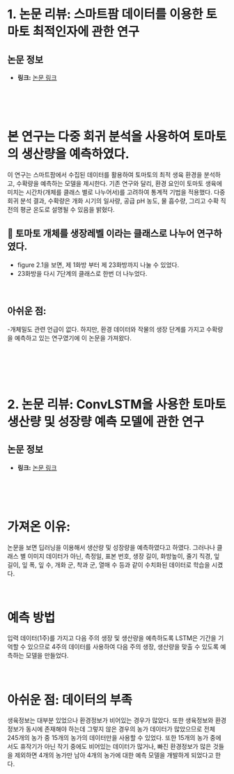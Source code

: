 # 1. 논문 리뷰: 스마트팜 데이터를 이용한 토마토 최적인자에 관한 연구

## 논문 정보
- **링크:** [논문 링크](https://www.dbpia.co.kr/journal/articleDetail?nodeId=NODE07404383)

<br/><br/><br/>

# 본 연구는 다중 회귀 분석을 사용하여 토마토의 생산량을 예측하였다.

이 연구는 스마트팜에서 수집된 데이터를 활용하여 토마토의 최적 생육 환경을 분석하고, 수확량을 예측하는 모델을 제시한다. 기존 연구와 달리, 환경 요인이 토마토 생육에 미치는 시간차(개체를 클래스 별로 나누어서)를 고려하여 통계적 기법을 적용했다. 다중 회귀 분석 결과, 수확량은 개화 시기의 일사량, 공급 pH 농도, 물 흡수량, 그리고 수확 직전의 평균 온도로 설명될 수 있음을 밝혔다.

## 🌱 토마토 개체를 생장레벨 이라는 클래스로 나누어 연구하였다.
- figure 2.1을 보면, 제 1화방 부터 제 23화방까지 나눌 수 있었다.  
- 23화방을 다시 7단계의 클래스로 한번 더 나누었다.

<br/>

## 아쉬운 점:
-개체밀도 관련 언급이 없다. 하지만, 환경 데이터와 작물의 생장 단계를 가지고 수확량을 예측하고 있는 연구였기에 이 논문을 가져왔다.


<br/><br/><br/><br/>

# 2. 논문 리뷰: ConvLSTM을 사용한 토마토 생산량 및 성장량 예측 모델에 관한 연구

## 논문 정보
- **링크:** [논문 링크](https://www.dbpia.co.kr/journal/articleDetail?nodeId=NODE09297805)

<br/><br/><br/>

# 가져온 이유:
논문을 보면 딥러닝을 이용해서 생산량 및 성장량을 예측하였다고 하였다. 그러나나 클래스 별 이미지 데이터가 아닌, 측정일,  표본 번호,  생장 길이,  화방높이,  줄기 직경,  잎 길이,  잎 폭,  잎 수,  개화 군,  착과 군,  열매 수 등과 같이 수치화된 데이터로 학습을 시켰다.

<br/>

# 예측 방법
입력 데이터(1주)를 가지고 다음 주의 생장 및 생산량을 예측하도록 LSTM은 기간을 기억할 수 있으므로 4주의 데이터를 사용하여 다음 주의 생장,  생산량을 맞출 수 있도록 예측하는 모델을 만들었다.

<br/>

# 아쉬운 점: 데이터의 부족
생육정보는 대부분 있었으나 환경정보가 비어있는 경우가 많았다.  또한 생육정보와 환경정보가 동시에 존재해야 하는데 그렇지 않은 경우의 농가 데이터가 많았으므로 전체 245개의 농가 중 15개의 농가의 데이터만을 사용할 수 있었다.  또한 15개의 농가 중에서도 휴작기가 아닌 작기 중에도 비어있는 데이터가 많거나,  빠진 환경정보가 많은 것들을 제외하면 4개의 농가만 남아 4개의 농가에 대한 예측 모델을 개발하게 되었다고 한다.
 